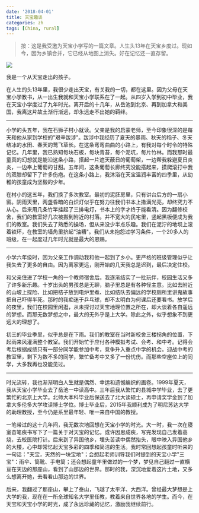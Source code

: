 ```yaml
---
date: '2018-04-01'
title: 天宝趣谈
categories: zh
tags: [China, rural]
---
```


> 按：这是我受邀为天宝小学写的一篇文章。人生头13年在天宝乡度过。现如今，因为乡镇合并，它已经从地图上消失。好在记忆还一直存留。

![](/images/article_images/tianbao.png)

我是一个从天宝走出的孩子。

在人生的头13年里，我很少走出天宝，有关我的一切，都在这里。因为父母在天宝小学教书，从一出生我就和天宝小学联系在了一起。从四岁入学到初中毕业，我在天宝小学度过了九年时光。离开后的十几年，从岳池到北京、再到加拿大和美国，我离这片故土渐行渐远，却永远走不出她的羁绊。

***

小学的头五年，我在石狮子村小就读。父亲是我的启蒙老师，至今印象很深的是每天和他从家到学校的"艰辛跋涉"。跋涉中我经历了夏天的暴雨、秋天的稻子、冬天结冰的水田、春天的莺飞草长。在这条弯弯曲曲的小路上，有我对每个时令的特殊记忆。几年里，我已熟知每块石板，每块青苔，每个泥坑，每片竹林。而我那时最童真的幻想就是能沿这条小路，搭起一片遮天蔽日的葡萄架，一边帮我躲避夏日炎炎，一边奉上葡萄的甘甜。五年间，这条葡萄长廊终究没能搭起来，摸爬滚打中我的双膝却留下了许多伤疤。在这条小路上，我沐浴在天宝温润丰富的四季里，从幼稚的孩童成为坚毅的少年。

在村小的这五年，我们换了多次教室。最初的泥胚房里，只有讲台后方的一扇小窗。阴雨天里，两盏昏暗的白炽灯似乎在努力往我们书本上撒满光亮，却终究力不从心。后来用几条竹竿挂起了三排电灯，书本上的字才终于能看清。因为翻修校舍，我们的教室好几次被搬到附近的村落。并不宽大的民宅里，竖起黑板便成为我们的教室。我们失去了熟悉的操场，但从来没少半点乐趣。我们在泥泞的地坝上滚着铁环，在教室的墙角里挤起"油糟"。我们从未抱怨过学习条件，一个20多人的班级，在一起度过几年时光就是最大的恩赐。

***

小学六年级时，因为父亲工作调动我和他一起到了乡小。更严格的班级管理似乎让我失去了更多的自由。因为离家更远，刚开始的几天我总是迟到，最后决定住校。

和父亲住进了学校一角的一个教师宿舍后。我逐渐结实了一批玩伴，校园生活又多了许多新乐趣。十岁出头的男孩总是无聊，脑子里总是有各种怪主意。比如去附近的山坡上探险、比如把桔子放到电炉里煮、比如结队去偏远的学校厕所里讲鬼故事把自己吓得半死。那时的我痴迷于乒乓球，却不太明白为何课后还要看书。放学后的夜里，我们在校园里闲逛，从未探讨过天宝地理位置之所在，却大谈着各自遥远的梦想。而那无数梦想之中，最大的无外乎是上大学。除此之外，似乎想象不到更远大的理想了。

初三的毕业季里，似乎总是在下雨。我们的教室在当时新校舍三楼拐角的位置，下起雨来风灌满整个教室。我们开始忙于应付各种模拟考试、会考、和中考。记得会考后根据成绩只有一部分同学能参加中考，竞争升入重点中学的机会。迎战中考的教室里，剩下为数不多的同学，繁忙备考中又多了一份忧伤。而那些空座位上的同学，大多我再也没能见过。

***

时光流转，我也渐渐明白人生就是偶然、幸运和遗憾编织的画卷。1999年夏天，我从天宝小学毕业去了岳池一中读高中。三年后我从繁忙的县城中学毕业，去了更繁忙的北京上大学。北师大本科毕业后保送去了北大读硕士，再申请奖学金到了加拿大多伦多大学攻读博士学位。博士毕业后，2015年我顺利成为了明尼苏达大学的助理教授，至今仍是系里最年轻、唯一来自中国的教授。

一笔带过的这十几年间，我无数次地回想在天宝小学的时光。大一时，我一次在寝室奋笔疾书写下了一篇关于对天宝的记忆。或许因思成疾，写完发现自己发着高烧，去校医院打针。后来到了异国他乡，埋头苦读中偶然抬头，眼中映入异国他乡的大楼，心中却常忆起天宝多彩的四季和简洁的生活。我时常回想起孩童时听来的一句话："天宝，天然的一块宝地"；会想起老师训导我们时提到的天宝小学"三宝"：雨伞、筒靴、手电筒；还会想起童年里做过的一个梦，梦见自己翻过一直横亘在天边的那座山，看到了山那边的世界。那时的我，深沉地爱着这片土地，又多么想离开她，去看看山那边的世界。

后来，我翻过了那座山，攀上了泰山，飞越了太平洋、大西洋。曾经最大梦想是上大学的我，现在在一所全球知名大学里任教，教着来自世界各地的学生。而今，在天宝和天宝小学的时光，成了永远珍藏的记忆，激励我继续前行。
